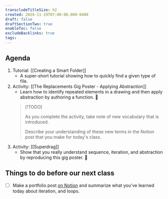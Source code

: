 ```yaml
---
transcludeTitleSize: h2
created: 2024-11-19T07:00:00.000-0400
draft: false
draftSectionTwo: true
enableToc: false
excludeBacklinks: true
tags:
---
```

## Agenda
1. Tutorial: [[Creating a Smart Folder]]
	- A super-short tutorial showing how to quickly find a given type of file.
1. Activity: [[The Replacements Gig Poster - Applying Abstraction]]
	- Learn how to identify repeated elements in a drawing and then apply abstraction by authoring a function. 🚀
	> [!TODO]
	> 
	> As you complete the activity, take note of new vocabulary that is introduced.
	> 
	> Describe your understanding of these new terms in the Notion post that you make for today's class.
1. Activity: [[Superdrag]]
	- Show that you really understand sequence, iteration, and abstraction by reproducing this gig poster. 🎸
	  
## Things to do before our next class
- [ ] Make a portfolio post [on Notion](https://notion.so) and summarize what you've learned today about iteration, and loops.